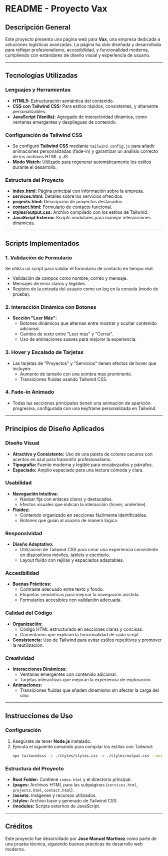 # README - Proyecto Vax

## Descripción General

Este proyecto presenta una página web para **Vax**, una empresa dedicada a soluciones logísticas avanzadas. La página ha sido diseñada y desarrollada para reflejar profesionalismo, accesibilidad, y funcionalidad moderna, cumpliendo con estándares de diseño visual y experiencia de usuario.

---

## Tecnologías Utilizadas

### Lenguajes y Herramientas
- **HTML5:** Estructuración semántica del contenido.
- **CSS con Tailwind CSS:** Para estilos rápidos, consistentes, y altamente personalizables.
- **JavaScript (Vanilla):** Agregado de interactividad dinámica, como ventanas emergentes y despliegues de contenido.

### Configuración de Tailwind CSS
- Se configuró **Tailwind CSS** mediante `tailwind.config.js` para añadir animaciones personalizadas (fade-in) y garantizar un análisis correcto de los archivos HTML y JS.
- **Modo Watch:** Utilizado para regenerar automáticamente los estilos durante el desarrollo.

### Estructura del Proyecto
- **index.html:** Página principal con información sobre la empresa.
- **services.html:** Detalles sobre los servicios ofrecidos.
- **projects.html:** Descripción de proyectos destacados.
- **contact.html:** Formulario de contacto funcional.
- **styles/output.css:** Archivo compilado con los estilos de Tailwind.
- **JavaScript Externo:** Scripts modulares para manejar interacciones dinámicas.

---

## Scripts Implementados

### 1. **Validación de Formulario**
Se utiliza un script para validar el formulario de contacto en tiempo real:
- Validación de campos como nombre, correo y mensaje.
- Mensajes de error claros y legibles.
- Registro de la entrada del usuario como un log en la consola (modo de prueba).

### 2. **Interacción Dinámica con Botones**
- **Sección "Leer Más":**
  - Botones dinámicos que alternan entre mostrar y ocultar contenido adicional.
  - Cambio de texto entre "Leer más" y "Cerrar".
  - Uso de animaciones suaves para mejorar la experiencia.

### 3. **Hover y Escalado de Tarjetas**
- Las tarjetas de "Proyectos" y "Servicios" tienen efectos de hover que incluyen:
  - Aumento de tamaño con una sombra más prominente.
  - Transiciones fluidas usando Tailwind CSS.

### 4. **Fade-in Animado**
- Todas las secciones principales tienen una animación de aparición progresiva, configurada con una keyframe personalizada en Tailwind.

---

## Principios de Diseño Aplicados

### Diseño Visual
- **Atractivo y Consistente:** Uso de una paleta de colores oscuros con acentos en azul para transmitir profesionalismo.
- **Tipografía:** Fuente moderna y legible para encabezados y párrafos.
- **Espaciado:** Amplio espaciado para una lectura cómoda y clara.

### Usabilidad
- **Navegación Intuitiva:**
  - Navbar fija con enlaces claros y destacados.
  - Efectos visuales que indican la interacción (hover, underline).
- **Fluidez:**
  - Contenido organizado en secciones fácilmente identificables.
  - Botones que guían al usuario de manera lógica.

### Responsividad
- **Diseño Adaptativo:**
  - Utilización de Tailwind CSS para crear una experiencia consistente en dispositivos móviles, tablets y escritorio.
  - Layout fluido con rejillas y espaciados adaptables.

### Accesibilidad
- **Buenas Prácticas:**
  - Contraste adecuado entre texto y fondo.
  - Etiquetas semánticas para mejorar la navegación asistida.
  - Formularios accesibles con validación adecuada.

### Calidad del Código
- **Organización:**
  - Código HTML estructurado en secciones claras y concisas.
  - Comentarios que explican la funcionalidad de cada script.
- **Consistencia:** Uso de Tailwind para evitar estilos repetitivos y promover la reutilización.

### Creatividad
- **Interacciones Dinámicas:**
  - Ventanas emergentes con contenido adicional.
  - Tarjetas interactivas que mejoran la experiencia de exploración.
- **Animaciones:**
  - Transiciones fluidas que añaden dinamismo sin afectar la carga del sitio.

---

## Instrucciones de Uso

### Configuración
1. Asegúrate de tener **Node.js** instalado.
2. Ejecuta el siguiente comando para compilar los estilos con Tailwind:
   ```bash
   npx tailwindcss -i ./styles/styles.css -o ./styles/output.css --watch
   ```

### Estructura del Proyecto
- **Root Folder:** Contiene `index.html` y el directorio principal.
- **/pages:** Archivos HTML para las subpáginas (`services.html`, `projects.html`, `contact.html`).
- **/assets:** Imágenes y recursos utilizados.
- **/styles:** Archivo base y generado de Tailwind CSS.
- **/modules:** Scripts externos de JavaScript.

---

## Créditos
Este proyecto fue desarrollado por **Jose Manuel Martinez** como parte de una prueba técnica, siguiendo buenas prácticas de desarrollo web moderno.

